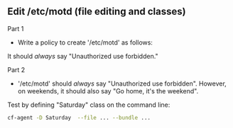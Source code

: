 ## Edit /etc/motd (file editing and classes)

Part 1

* Write a policy to create '/etc/motd' as follows:

It should *always* say "Unauthorized use forbidden."

Part 2

* '/etc/motd' should *always* say "Unauthorized use forbidden". However, on weekends, it should also say "Go home, it's the weekend".

Test by defining "Saturday" class on the command line:

```bash
cf-agent -D Saturday  --file ... --bundle ...
```
